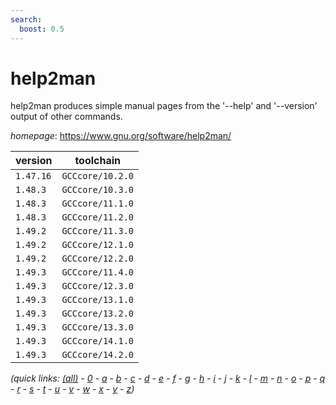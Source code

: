 ```yaml
---
search:
  boost: 0.5
---
```

# help2man

help2man produces simple manual pages from the '--help' and '--version' output of other commands.

*homepage*: <https://www.gnu.org/software/help2man/>

version | toolchain
--------|----------
``1.47.16`` | ``GCCcore/10.2.0``
``1.48.3`` | ``GCCcore/10.3.0``
``1.48.3`` | ``GCCcore/11.1.0``
``1.48.3`` | ``GCCcore/11.2.0``
``1.49.2`` | ``GCCcore/11.3.0``
``1.49.2`` | ``GCCcore/12.1.0``
``1.49.2`` | ``GCCcore/12.2.0``
``1.49.3`` | ``GCCcore/11.4.0``
``1.49.3`` | ``GCCcore/12.3.0``
``1.49.3`` | ``GCCcore/13.1.0``
``1.49.3`` | ``GCCcore/13.2.0``
``1.49.3`` | ``GCCcore/13.3.0``
``1.49.3`` | ``GCCcore/14.1.0``
``1.49.3`` | ``GCCcore/14.2.0``


*(quick links: [(all)](../index.md) - [0](../0/index.md) - [a](../a/index.md) - [b](../b/index.md) - [c](../c/index.md) - [d](../d/index.md) - [e](../e/index.md) - [f](../f/index.md) - [g](../g/index.md) - [h](../h/index.md) - [i](../i/index.md) - [j](../j/index.md) - [k](../k/index.md) - [l](../l/index.md) - [m](../m/index.md) - [n](../n/index.md) - [o](../o/index.md) - [p](../p/index.md) - [q](../q/index.md) - [r](../r/index.md) - [s](../s/index.md) - [t](../t/index.md) - [u](../u/index.md) - [v](../v/index.md) - [w](../w/index.md) - [x](../x/index.md) - [y](../y/index.md) - [z](../z/index.md))*

